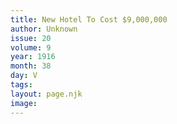 ```yaml
---
title: New Hotel To Cost $9,000,000
author: Unknown
issue: 20
volume: 9
year: 1916
month: 38
day: V
tags:
layout: page.njk
image:
---
```



